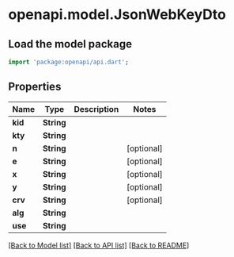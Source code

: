 # openapi.model.JsonWebKeyDto

## Load the model package

```dart
import 'package:openapi/api.dart';
```

## Properties

| Name    | Type       | Description | Notes      |
| ------- | ---------- | ----------- | ---------- |
| **kid** | **String** |             |
| **kty** | **String** |             |
| **n**   | **String** |             | [optional] |
| **e**   | **String** |             | [optional] |
| **x**   | **String** |             | [optional] |
| **y**   | **String** |             | [optional] |
| **crv** | **String** |             | [optional] |
| **alg** | **String** |             |
| **use** | **String** |             |

[[Back to Model list]](../README.md#documentation-for-models) [[Back to API list]](../README.md#documentation-for-api-endpoints) [[Back to README]](../README.md)

